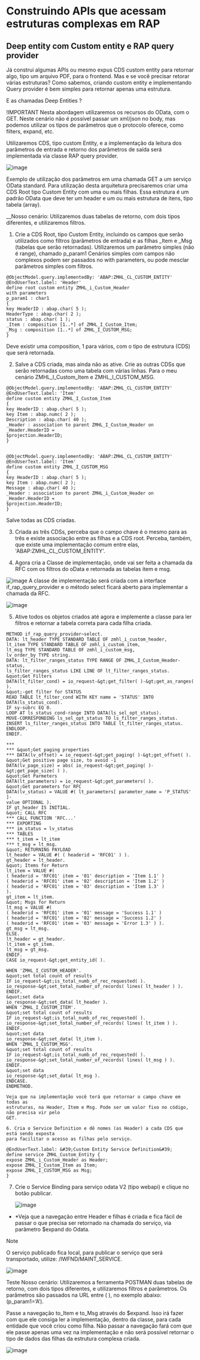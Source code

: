 # Construindo APIs que acessam estruturas complexas em RAP
## Deep entity com Custom entity e RAP query provider

Já construi algumas APIs ou mesmo expus CDS custom entity para retornar algo, tipo um arquivo PDF, para o frontend. Mas e se você precisar retorar várias estruturas?
Como sabemos, criando custom entity e implementando Query provider é bem simples para retornar apenas uma estrutura.

E as chamadas Deep Entities ?

!IMPORTANT
Nesta abordagem utilizaremos os recursos do OData, com o GET. Neste cenário não é possível
passar um xml/json no body, mas podemos utilizar os tipos de parâmetros que o protocolo
oferece, como filters, expand, etc.

Utilizaremos CDS, tipo custom Entity, e a implementação da leitura dos parâmetros de entrada e
retorno dos parâmetros de saída será implementada via classe RAP query provider.

![image](https://github.com/user-attachments/assets/9261ea40-e047-4a9f-9a84-ae6121768e42)

Exemplo de utilização dos parâmetros em uma chamada GET a um serviço OData standard.
Para utilização desta arquitetura precisaremos criar uma CDS Root tipo Custom Entity com uma
ou mais filhas. Essa estrutura é um padrão OData que deve ter um header e um ou mais estrutura
de itens, tipo tabela (array).

__Nosso cenário: Utilizaremos duas tabelas de retorno, com dois tipos diferentes, e utilizaremos
filtros.

1. Crie a CDS Root, tipo Custom Entity, incluindo os campos que serão utilizados como
filtros (parâmetros de entrada) e as filhas _Item e _Msg (tabelas que serão retornadas).
Utilizaremos um parâmetro simples (não é range), chamado p_param1
Cenários simples com campos não complexos podem ser passados no with
parameters, ou pode mesclar parâmetros simples com filtros.

```
@ObjectModel.query.implementedBy: 'ABAP:ZMHL_CL_CUSTOM_ENTITY'
@EndUserText.label: 'Header'
define root custom entity ZMHL_i_Custom_Header
with parameters
p_param1 : char1
{
key HeaderID : abap.char( 5 );
HeaderType : abap.char( 2 );
status : abap.char( 1 );
_Item : composition [1..*] of ZMHL_I_Custom_Item;
_Msg : composition [1..*] of ZMHL_I_CUSTOM_MSG;
}
```

Deve existir uma composition, 1 para vários, com o tipo de estrutura (CDS) que será
retornada.

2. Salve a CDS criada, mas ainda não as ative. Crie as outras CDSs que serão retornadas
como uma tabela com várias linhas.
Para o meu cenário ZMHL_I_Custom_Item e ZMHL_I_CUSTOM_MSG.

```
@ObjectModel.query.implementedBy: 'ABAP:ZMHL_CL_CUSTOM_ENTITY'
@EndUserText.label: 'Item'
define custom entity ZMHL_I_Custom_Item
{
key HeaderID : abap.char( 5 );
key Item : abap.numc( 2 );
Description : abap.char( 40 );
_Header : association to parent ZMHL_I_Custom_Header on _Header.HeaderID =
$projection.HeaderID;
}


@ObjectModel.query.implementedBy: 'ABAP:ZMHL_CL_CUSTOM_ENTITY'
@EndUserText.label: 'Item'
define custom entity ZMHL_I_CUSTOM_MSG
{
key HeaderID : abap.char( 5 );
key Item : abap.numc( 2 );
Message : abap.char( 40 );
_Header : association to parent ZMHL_i_Custom_Header on _Header.HeaderID =
$projection.HeaderID;
}
```

Salve todas as CDS criadas.

3. Criada as três CDSs, perceba que o campo chave é o mesmo para as três e existe
associação entre as filhas e a CDS root. Perceba, também, que existe uma
implementação comum entre elas, 'ABAP:ZMHL_CL_CUSTOM_ENTITY'.

4. Agora cria a Classe de implementação, onde vai ser feita a chamada da RFC com os
filtros do oData e retornada as tabelas item e msg.

![image](https://github.com/user-attachments/assets/c330e2cd-9b5f-4c1c-b310-3dac1d7cbfe8)
A classe de implementação será criada com a interface if_rap_query_provider e o método
select ficará aberto para implementar a chamada da RFC.

![image](https://github.com/user-attachments/assets/e684ec15-97d9-48ed-aca0-32eb3ccd3831)

5. Ative todos os objetos criados até agora e implemente a classe para ler filtros e
retornar a tabela correta para cada filha criada.

```
METHOD if_rap_query_provider~select.
DATA: lt_header TYPE STANDARD TABLE OF zmhl_i_custom_header,
lt_item TYPE STANDARD TABLE OF zmhl_i_custom_item,
lt_msg TYPE STANDARD TABLE OF zmhl_i_custom_msg,
lv_order_by TYPE string.
DATA: lt_filter_ranges_status TYPE RANGE OF ZMHL_I_Custom_Header-status,
ls_filter_ranges_status LIKE LINE OF lt_filter_ranges_status.
&quot;Get Filters
DATA(lt_filter_cond) = io_request-&gt;get_filter( )-&gt;get_as_ranges( ).
&quot;-get filter for STATUS
READ TABLE lt_filter_cond WITH KEY name = 'STATUS' INTO
DATA(ls_status_cond).
IF sy-subrc EQ 0.
LOOP AT ls_status_cond-range INTO DATA(ls_sel_opt_status).
MOVE-CORRESPONDING ls_sel_opt_status TO ls_filter_ranges_status.
INSERT ls_filter_ranges_status INTO TABLE lt_filter_ranges_status.
ENDLOOP.
ENDIF.

***
*** &quot;Get paging properties
*** DATA(lv_offset) = io_request-&gt;get_paging( )-&gt;get_offset( ).
&quot;Get positive page size, to avoid -1
DATA(lv_page_size) = abs( io_request-&gt;get_paging( )-&gt;get_page_size( ) ).
&quot;Get Parmeters
DATA(lt_parameters) = io_request-&gt;get_parameters( ).
&quot;Get parameters for RFC
DATA(lv_status) = VALUE #( lt_parameters[ parameter_name = 'P_STATUS' ]-
value OPTIONAL ).
IF gt_header IS INITIAL.
&quot; CALL RFC
*** CALL FUNCTION 'RFC...'
*** EXPORTING
*** im_status = lv_status
*** TABLES
*** t_item = lt_item
*** t_msg = lt_msg.
&quot; RETURNING PAYLOAD
lt_header = VALUE #( ( headerid = 'RFC01' ) ).
gt_header = lt_header.
&quot; Items for Return
lt_item = VALUE #(
( headerid = 'RFC01' item = '01' description = 'Item 1.1' )
( headerid = 'RFC01' item = '02' description = 'Item 1.2' )
( headerid = 'RFC01' item = '03' description = 'Item 1.3' )
).
gt_item = lt_item.
&quot; Msgs for Return
lt_msg = VALUE #(
( headerid = 'RFC01' item = '01' message = 'Success 1.1' )
( headerid = 'RFC01' item = '02' message = 'Success 1.2' )
( headerid = 'RFC01' item = '03' message = 'Error 1.3' ) ).
gt_msg = lt_msg.
ELSE.
lt_header = gt_header.
lt_item = gt_item.
lt_msg = gt_msg.
ENDIF.
CASE io_request-&gt;get_entity_id( ).

WHEN 'ZMHL_I_CUSTOM_HEADER'.
&quot;set total count of results
IF io_request-&gt;is_total_numb_of_rec_requested( ).
io_response-&gt;set_total_number_of_records( lines( lt_header ) ).
ENDIF.
&quot;set data
io_response-&gt;set_data( lt_header ).
WHEN 'ZMHL_I_CUSTOM_ITEM'.
&quot;set total count of results
IF io_request-&gt;is_total_numb_of_rec_requested( ).
io_response-&gt;set_total_number_of_records( lines( lt_item ) ).
ENDIF.
&quot;set data
io_response-&gt;set_data( lt_item ).
WHEN 'ZMHL_I_CUSTOM_MSG'.
&quot;set total count of results
IF io_request-&gt;is_total_numb_of_rec_requested( ).
io_response-&gt;set_total_number_of_records( lines( lt_msg ) ).
ENDIF.
&quot;set data
io_response-&gt;set_data( lt_msg ).
ENDCASE.
ENDMETHOD.

Veja que na implementação você terá que retornar o campo chave em todas as
estruturas, na Header, Item e Msg. Pode ser um valor fixo no código, não precisa vir pelo
GET.

6. Cria o Service Definition e dê nomes (as Header) a cada CDS que está sendo exposta
para facilitar o acesso as filhas pelo serviço.

@EndUserText.label: &#39;Custom Entity Service Definition&#39;
define service ZMHL_Custom_Entity {
expose ZMHL_i_Custom_Header as Header;
expose ZMHL_I_Custom_Item as Item;
expose ZMHL_I_CUSTOM_MSG as Msg;
}
```

7. Crie o Service Binding para serviço odata V2 (tipo webapi) e clique no botão publicar.

   ![image](https://github.com/user-attachments/assets/7ddd8902-83b7-4e00-ac03-6edd69be9c98)

* *Veja que a navegação entre Header e filhas é criada e fica fácil de passar o que precisa ser
retornado na chamada do serviço, via parâmetro $expand do Odata.

> [!NOTE]
> O serviço publicado fica local, para publicar o serviço que será transportado, utilize:
/IWFND/MAINT_SERVICE.

![image](https://github.com/user-attachments/assets/2f83fea1-3bd7-4fc3-a1ee-d26e006c2547)

Teste Nosso cenário: Utilizaremos a ferramenta POSTMAN duas tabelas de retorno, com dois
tipos diferentes, e utilizaremos filtros e parâmetros. Os parâmetros são passados na URL entre ( ),
no exemplo abaixo: (p_param1=’A’).

Passe a navegação to_Item e to_Msg através do $expand. Isso irá fazer com que ele consiga ler
a implementação, dentro da classe, para cada entidade que você criou como filha. Não passar a
navegação fará com que ele passe apenas uma vez na implementação e não será possível
retornar o tipo de dados das filhas da estrutura complexa criada.

![image](https://github.com/user-attachments/assets/0bc68380-460d-4ac5-be51-deb5564b2a18)


